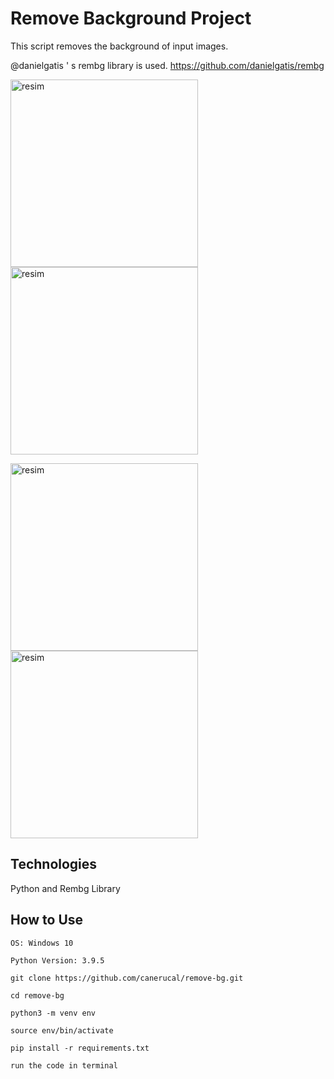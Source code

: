 # Remove Background Project

This script removes the background of input images.

@danielgatis ' s rembg library is used. https://github.com/danielgatis/rembg 

<img width="300" alt="resim" src="https://user-images.githubusercontent.com/60014138/180656107-37d27e20-4837-4a6b-9e5f-6b43e06e431a.png"> <img width="300" alt="resim" src="https://user-images.githubusercontent.com/60014138/180656113-33abce56-862d-4969-8fb8-22057c0eb3a4.png">

<img width="300" alt="resim" src="https://user-images.githubusercontent.com/60014138/180655878-6eb2c32b-d4da-4d12-8b83-f8cf79fad2b6.png"> <img width="300" alt="resim" src="https://user-images.githubusercontent.com/60014138/180655898-1a3d9f2a-067c-4078-82fc-2c540cb9291f.png">

## Technologies
Python and Rembg Library

## How to Use

`OS: Windows 10`

`Python Version: 3.9.5`

`git clone https://github.com/canerucal/remove-bg.git`

`cd remove-bg`

`python3 -m venv env`

`source env/bin/activate`

`pip install -r requirements.txt`

`run the code in terminal`
